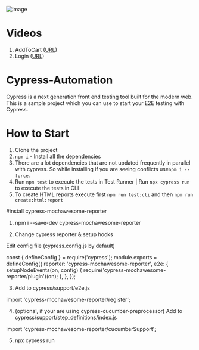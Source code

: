 ![image](https://github.com/alamin622/Cypress-Project/assets/56792623/810c0755-9529-4eef-be9d-59f83c7c387c)

# Videos
1. AddToCart ([URL](https://drive.google.com/file/d/1IhLUQuInS8PwqID52nO5Ys_DcNvlpIks/view?usp=sharing))
2. Login ([URL](https://drive.google.com/file/d/1zvMmR-ZBp9mUGRwX9E0n0JNxRsN7OumX/view?usp=sharing))


# Cypress-Automation
Cypress is a next generation front end testing tool built for the modern web. This is a sample project which you can use to start your E2E testing with Cypress.

# How to Start
1. Clone the project
2. `npm i` - Install all the dependencies
3. There are a lot dependencies that are not updated frequently in parallel with cypress. So while installing if you are seeing conflicts use`npm i --force`.
4. Run `npm test` to execute the tests in Test Runner | Run `npx cypress run` to execute the tests in CLI
5. To create HTML reports execute first `npm run test:cli` and then `npm run create:html:report`

   
#install cypress-mochawesome-reporter
1. npm i --save-dev cypress-mochawesome-reporter

2. Change cypress reporter & setup hooks

Edit config file (cypress.config.js by default)


const { defineConfig } = require('cypress');
module.exports = defineConfig({
  reporter: 'cypress-mochawesome-reporter',
  e2e: {
    setupNodeEvents(on, config) {
      require('cypress-mochawesome-reporter/plugin')(on);
    },
  },
});


3. Add to cypress/support/e2e.js

 import 'cypress-mochawesome-reporter/register';

 
4. (optional, if your are using cypress-cucumber-preprocessor) Add to cypress/support/step_definitions/index.js

import 'cypress-mochawesome-reporter/cucumberSupport';


5. npx cypress run
